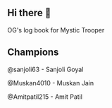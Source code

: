 ## Hi there 👋

OG's log book for Mystic Trooper

## Champions

@sanjoli63 - Sanjoli Goyal 

@Muskan4010 - Muskan Jain 

@Amitpatil215 - Amit Patil


<!--

**Here are some ideas to get you started:**

🙋‍♀️ A short introduction - what is your organization all about?
🌈 Contribution guidelines - how can the community get involved?
👩‍💻 Useful resources - where can the community find your docs? Is there anything else the community should know?
🍿 Fun facts - what does your team eat for breakfast?
🧙 Remember, you can do mighty things with the power of [Markdown](https://docs.github.com/github/writing-on-github/getting-started-with-writing-and-formatting-on-github/basic-writing-and-formatting-syntax)
-->
